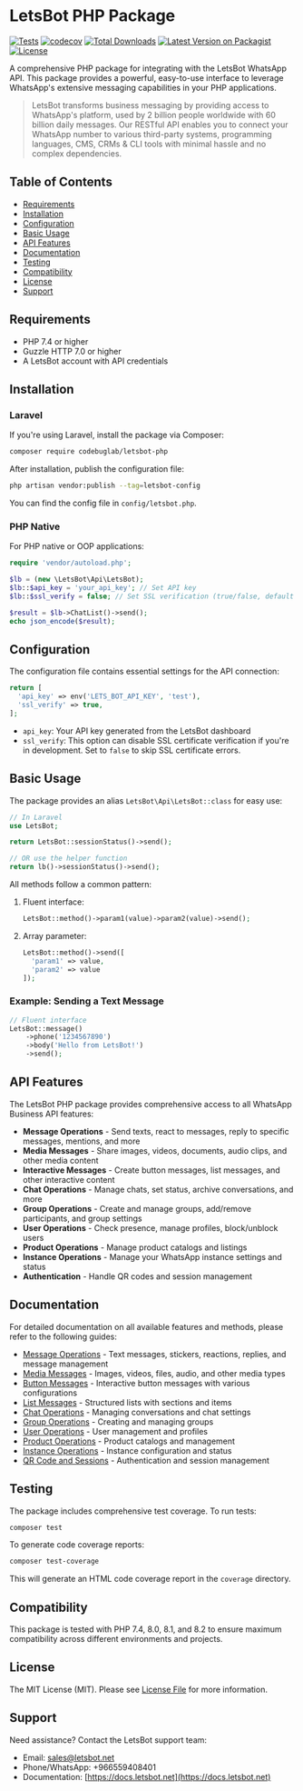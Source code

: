 # LetsBot PHP Package

[![Tests](https://github.com/codebuglab/letsbot-php/workflows/Tests/badge.svg)](https://github.com/codebuglab/letsbot-php/actions)
[![codecov](https://codecov.io/gh/codebuglab/letsbot-php/branch/main/graph/badge.svg)](https://codecov.io/gh/codebuglab/letsbot-php)
[![Total Downloads](https://img.shields.io/packagist/dt/codebuglab/letsbot-php.svg?style=flat-square)](https://packagist.org/packages/codebuglab/letsbot-php)
[![Latest Version on Packagist](https://img.shields.io/packagist/v/codebuglab/letsbot-php.svg?style=flat-square)](https://packagist.org/packages/codebuglab/letsbot-php)
[![License](https://img.shields.io/packagist/l/codebuglab/letsbot-php.svg?style=flat-square)](https://packagist.org/packages/codebuglab/letsbot-php)

A comprehensive PHP package for integrating with the LetsBot WhatsApp API. This package provides a powerful, easy-to-use interface to leverage WhatsApp's extensive messaging capabilities in your PHP applications.

> LetsBot transforms business messaging by providing access to WhatsApp's platform, used by 2 billion people worldwide with 60 billion daily messages. Our RESTful API enables you to connect your WhatsApp number to various third-party systems, programming languages, CMS, CRMs & CLI tools with minimal hassle and no complex dependencies.

## Table of Contents

- [Requirements](#requirements)
- [Installation](#installation)
- [Configuration](#configuration)
- [Basic Usage](#basic-usage)
- [API Features](#api-features)
- [Documentation](#documentation)
- [Testing](#testing)
- [Compatibility](#compatibility)
- [License](#license)
- [Support](#support)

## Requirements

- PHP 7.4 or higher
- Guzzle HTTP 7.0 or higher
- A LetsBot account with API credentials

## Installation

### Laravel

If you're using Laravel, install the package via Composer:

```bash
composer require codebuglab/letsbot-php
```

After installation, publish the configuration file:

```bash
php artisan vendor:publish --tag=letsbot-config
```

You can find the config file in `config/letsbot.php`.

### PHP Native

For PHP native or OOP applications:

```php
require 'vendor/autoload.php';

$lb = (new \LetsBot\Api\LetsBot);
$lb::$api_key = 'your_api_key'; // Set API key
$lb::$ssl_verify = false; // Set SSL verification (true/false, default is true)

$result = $lb->ChatList()->send();
echo json_encode($result);
```

## Configuration

The configuration file contains essential settings for the API connection:

```php
return [
  'api_key' => env('LETS_BOT_API_KEY', 'test'),
  'ssl_verify' => true,
];
```

- `api_key`: Your API key generated from the LetsBot dashboard
- `ssl_verify`: This option can disable SSL certificate verification if you're in development. Set to `false` to skip SSL certificate errors.

## Basic Usage

The package provides an alias `LetsBot\Api\LetsBot::class` for easy use:

```php
// In Laravel
use LetsBot;

return LetsBot::sessionStatus()->send();

// OR use the helper function
return lb()->sessionStatus()->send();
```

All methods follow a common pattern:

1. Fluent interface:
   ```php
   LetsBot::method()->param1(value)->param2(value)->send();
   ```

2. Array parameter:
   ```php
   LetsBot::method()->send([
     'param1' => value,
     'param2' => value
   ]);
   ```

### Example: Sending a Text Message

```php
// Fluent interface
LetsBot::message()
    ->phone('1234567890')
    ->body('Hello from LetsBot!')
    ->send();
```

## API Features

The LetsBot PHP package provides comprehensive access to all WhatsApp Business API features:

- **Message Operations** - Send texts, react to messages, reply to specific messages, mentions, and more
- **Media Messages** - Share images, videos, documents, audio clips, and other media content
- **Interactive Messages** - Create button messages, list messages, and other interactive content
- **Chat Operations** - Manage chats, set status, archive conversations, and more
- **Group Operations** - Create and manage groups, add/remove participants, and group settings
- **User Operations** - Check presence, manage profiles, block/unblock users
- **Product Operations** - Manage product catalogs and listings
- **Instance Operations** - Manage your WhatsApp instance settings and status
- **Authentication** - Handle QR codes and session management

## Documentation

For detailed documentation on all available features and methods, please refer to the following guides:

- [Message Operations](src/Docs/Message.md) - Text messages, stickers, reactions, replies, and message management
- [Media Messages](src/Docs/Media.md) - Images, videos, files, audio, and other media types
- [Button Messages](src/Docs/Buttons.md) - Interactive button messages with various configurations
- [List Messages](src/Docs/ListMessage.md) - Structured lists with sections and items
- [Chat Operations](src/Docs/Chat.md) - Managing conversations and chat settings
- [Group Operations](src/Docs/Groups.md) - Creating and managing groups
- [User Operations](src/Docs/User.md) - User management and profiles
- [Product Operations](src/Docs/Products.md) - Product catalogs and management
- [Instance Operations](src/Docs/Instance.md) - Instance configuration and status
- [QR Code and Sessions](src/Docs/QrAndSesstions.md) - Authentication and session management

## Testing

The package includes comprehensive test coverage. To run tests:

```bash
composer test
```

To generate code coverage reports:

```bash
composer test-coverage
```

This will generate an HTML code coverage report in the `coverage` directory.

## Compatibility

This package is tested with PHP 7.4, 8.0, 8.1, and 8.2 to ensure maximum compatibility across different environments and projects.

## License

The MIT License (MIT). Please see [License File](LICENSE.md) for more information.

## Support

Need assistance? Contact the LetsBot support team:

- Email: sales@letsbot.net
- Phone/WhatsApp: +966559408401
- Documentation: [https://docs.letsbot.net](https://docs.letsbot.net)